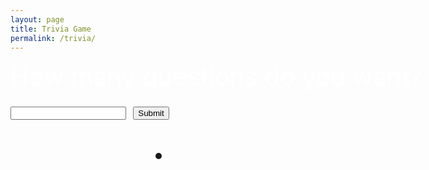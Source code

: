 ```yaml
---
layout: page
title: Trivia Game
permalink: /trivia/
---
```


<script>
    let score = 0
    let total = 0
    let count = 0
    let correct = 0
    class Jeopardy {
        constructor(question, answer, point) {
            this.question = question;
            this.answer = answer;
            this.point = point;
        }
        CheckAnswer(guess) {
            return guess === this.answer
        }
    }
    let q1 = new Jeopardy('What is H2O in daily life?', 'water', 2);
    let q2 = new Jeopardy('What is the outermost layer of the earth?', 'Crust', 1);
    let q3 = new Jeopardy('What is the hardness mineral on Mohs Hardness Scale?', 'Diamond', 2);
    let q4 = new Jeopardy('What is a reaction that loses electrons called?', 'Oxidation', 2);
    let q5 = new Jeopardy('What is the closest star to the Earth?', 'Sun', 2);
    let q6 = new Jeopardy('Who is the founder of his namesake uncertainty principle?', 'Heisenberg', 1);
    let q7 = new Jeopardy('Which number of Kepler\'s Laws states celestial bodies have elliptical orbits?', '1', 1);
    let q8 = new Jeopardy('What is the largest ocean on Earth?', 'Pacific', 1);
    let q9 = new Jeopardy('What is the coldest theoretical temperature in the universe?', 'Absolute Zero', 2);


    const qarray = [q1, q2, q3, q4, q5, q6, q7, q8, q9]
    function QNA(number) {
        for (let i = 0; i < number; i++) {
            const randomValue = qarray[Math.floor(Math.random() * qarray.length)];
            var index = qarray.indexOf(randomValue);
            if (index > -1) {
                qarray.splice(index, 1);
            }
            let guess = prompt(randomValue.question + " Points: " + randomValue.point);
            count = count + 1
            total = total + randomValue.point
            if (randomValue.CheckAnswer(guess)) {
                score = score + randomValue.point;
                correct = correct + 1
                document.getElementById('answer').innerHTML = "Well Done!";
                document.getElementById('score').innerHTML = "Your score is " + score + "/" + total;
                document.getElementById('correct').innerHTML = "You got " + correct + " questions correct out of " + count;
            }
            else {
                document.getElementById('answer').innerHTML = "Nice Try!";
                document.getElementById('score').innerHTML = "Your score is " + score + "/" + total;
                document.getElementById('correct').innerHTML = "Sorry, you have gotten " + correct + " questions correct out of " + count;
            }
            }
    }
</script>
<html>
    <div class="container" style="position: absolute; font-size: 40px;color: white;">
        <label for="number">How many questions do you want?</label>
        <br>
        <input id="number" type="number"/>
        <button onclick="QNA(document.getElementById('number').value)">Submit</button>
    </div>
    <br>
    <br>
    <br>
    <br>
    <br>
    <br>
    <p style="text-align: center; font-size: 30px;" id="answer"></p>
    <p style="text-align: center; font-size: 30px;" id="score"></p>
    <p style="text-align: center; font-size: 30px;" id="correct"></p>
    <li style="text-align: center; font-size: 30px;" id="question"></li>
</html>